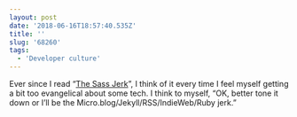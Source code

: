```yaml
---
layout: post
date: '2018-06-16T18:57:40.535Z'
title: ''
slug: '68260'
tags:
  - 'Developer culture'
---
```

Ever since I read “[The Sass Jerk](http://thesassway.com/editorial/the-sass-jerk)”, I think of it every time I feel myself getting a bit too evangelical about some tech. I think to myself, “OK, better tone it down or I’ll be the Micro.blog/Jekyll/RSS/IndieWeb/Ruby jerk.”
